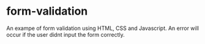 # form-validation

An exampe of form validation using HTML, CSS and Javascript. An error will occur if the user didnt input the form correctly.
